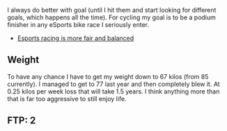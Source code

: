 I always do better with goal  (until I hit them and start looking for different goals, which happens all the time). For cycling my goal is to be a podium finisher in any eSports bike race I seriously enter. 

* [Esports racing is more fair and balanced](Esports%20racing%20is%20more%20fair%20and%20balanced.md)

## Weight

To have any chance I have to get my weight down to 67 kilos (from 85 currently). I managed to get to 77 last year and then completely blew it. At 0.25 kilos per week loss that will take 1.5 years. I think anything more than that is far too aggressive to still enjoy life.

## FTP: 2